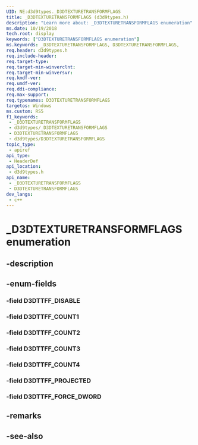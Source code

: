 ```yaml
---
UID: NE:d3d9types._D3DTEXTURETRANSFORMFLAGS
title: _D3DTEXTURETRANSFORMFLAGS (d3d9types.h)
description: "Learn more about: _D3DTEXTURETRANSFORMFLAGS enumeration"
ms.date: 10/19/2018
tech.root: display
keywords: ["D3DTEXTURETRANSFORMFLAGS enumeration"]
ms.keywords: _D3DTEXTURETRANSFORMFLAGS, D3DTEXTURETRANSFORMFLAGS,
req.header: d3d9types.h
req.include-header: 
req.target-type: 
req.target-min-winverclnt: 
req.target-min-winversvr: 
req.kmdf-ver: 
req.umdf-ver: 
req.ddi-compliance: 
req.max-support: 
req.typenames: D3DTEXTURETRANSFORMFLAGS
targetos: Windows
ms.custom: RS5
f1_keywords:
 - _D3DTEXTURETRANSFORMFLAGS
 - d3d9types/_D3DTEXTURETRANSFORMFLAGS
 - D3DTEXTURETRANSFORMFLAGS
 - d3d9types/D3DTEXTURETRANSFORMFLAGS
topic_type:
 - apiref
api_type:
 - HeaderDef
api_location:
 - d3d9types.h
api_name:
 - _D3DTEXTURETRANSFORMFLAGS
 - D3DTEXTURETRANSFORMFLAGS
dev_langs:
 - c++
---
```


# _D3DTEXTURETRANSFORMFLAGS enumeration


## -description

## -enum-fields

### -field D3DTTFF_DISABLE 

### -field D3DTTFF_COUNT1 

### -field D3DTTFF_COUNT2 

### -field D3DTTFF_COUNT3 

### -field D3DTTFF_COUNT4 

### -field D3DTTFF_PROJECTED 

### -field D3DTTFF_FORCE_DWORD 

## -remarks

## -see-also

